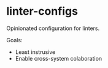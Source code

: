 # linter-configs

Opinionated configuration for linters.

Goals:

- Least instrusive
- Enable cross-system colaboration
